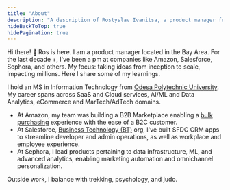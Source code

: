 ```yaml
---
title: "About"
description: "A description of Rostyslav Ivanitsa, a product manager from San Francisco."
hideBackToTop: true
hidePagination: true
---
```


Hi there! 👋
Ros is here. I am a product manager located in the Bay Area. For the last decade +, I've been a pm at companies like Amazon, Salesforce, Sephora, and others.  My focus: taking ideas from inception to scale, impacting millions. Here I share some of my learnings.


I hold an MS in Information Technology from [Odesa Polytechnic University](https://uk.wikipedia.org/wiki/%D0%9D%D0%B0%D1%86%D1%96%D0%BE%D0%BD%D0%B0%D0%BB%D1%8C%D0%BD%D0%B8%D0%B9_%D1%83%D0%BD%D1%96%D0%B2%D0%B5%D1%80%D1%81%D0%B8%D1%82%D0%B5%D1%82_%C2%AB%D0%9E%D0%B4%D0%B5%D1%81%D1%8C%D0%BA%D0%B0_%D0%BF%D0%BE%D0%BB%D1%96%D1%82%D0%B5%D1%85%D0%BD%D1%96%D0%BA%D0%B0%C2%BB). My career spans across SaaS and Cloud services, AI/ML and Data Analytics, eCommerce and MarTech/AdTech domains. 

* At Amazon, my team was building a B2B Marketplace enabling a [bulk purchasing](https://business.amazon.com/en/solutions/bulk-buying) experience with the ease of a B2C customer.  
* At Salesforce, [Business Technology (BT)](https://www.pwc.com/us/en/library/case-studies/salesforce-business-technology.html) org, I've built SFDC CRM apps to streamline developer and admin operations, as well as workplace and employee experience.  
* At Sephora, I lead products pertaining to data infrastructure, ML, and advanced analytics, enabling marketing automation and omnichannel personalization.


Outside work, I balance with trekking, psychology, and judo.